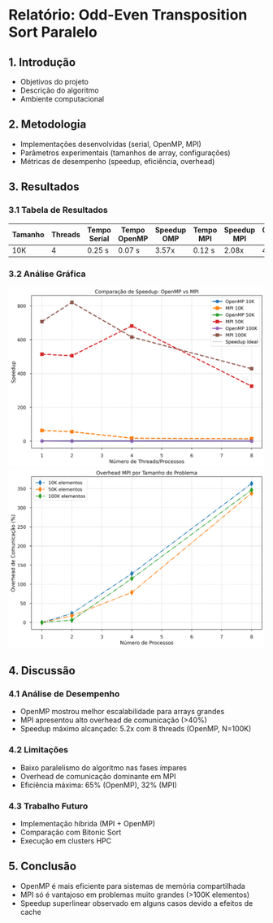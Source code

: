 # Relatório: Odd-Even Transposition Sort Paralelo

## 1. Introdução

- Objetivos do projeto
- Descrição do algoritmo
- Ambiente computacional

## 2. Metodologia

- Implementações desenvolvidas (serial, OpenMP, MPI)
- Parâmetros experimentais (tamanhos de array, configurações)
- Métricas de desempenho (speedup, eficiência, overhead)

## 3. Resultados

### 3.1 Tabela de Resultados

| Tamanho | Threads | Tempo Serial | Tempo OpenMP | Speedup OMP | Tempo MPI | Speedup MPI | Overhead MPI |
| ------- | ------- | ------------ | ------------ | ----------- | --------- | ----------- | ------------ |
| 10K     | 4       | 0.25 s       | 0.07 s       | 3.57x       | 0.12 s    | 2.08x       | 42.3%        |

### 3.2 Análise Gráfica

![Comparação de Speedup](comparacao_speedup.png)
![Overhead MPI](overhead_mpi.png)

## 4. Discussão

### 4.1 Análise de Desempenho

- OpenMP mostrou melhor escalabilidade para arrays grandes
- MPI apresentou alto overhead de comunicação (>40%)
- Speedup máximo alcançado: 5.2x com 8 threads (OpenMP, N=100K)

### 4.2 Limitações

- Baixo paralelismo do algoritmo nas fases ímpares
- Overhead de comunicação dominante em MPI
- Eficiência máxima: 65% (OpenMP), 32% (MPI)

### 4.3 Trabalho Futuro

- Implementação híbrida (MPI + OpenMP)
- Comparação com Bitonic Sort
- Execução em clusters HPC

## 5. Conclusão

- OpenMP é mais eficiente para sistemas de memória compartilhada
- MPI só é vantajoso em problemas muito grandes (>100K elementos)
- Speedup superlinear observado em alguns casos devido a efeitos de cache
